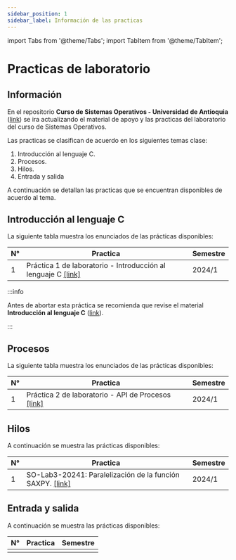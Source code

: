 ```yaml
---
sidebar_position: 1
sidebar_label: Información de las practicas
---
```


import Tabs from '@theme/Tabs';
import TabItem from '@theme/TabItem';

# Practicas de laboratorio

## Información

En el repositorio **Curso de Sistemas Operativos - Universidad de Antioquia** ([link](https://github.com/udea-so)) se ira actualizando el material de apoyo y las practicas del laboratorio del curso de Sistemas Operativos. 

Las practicas se clasifican de acuerdo en los siguientes temas clase:
1. Introducción al lenguaje C.
2. Procesos.
3. Hilos.
4. Entrada y salida

A continuación se detallan las practicas que se encuentran disponibles de acuerdo al tema.

## Introducción al lenguaje C

La siguiente tabla muestra los enunciados de las prácticas disponibles:

|N°|Practica|Semestre|
|---|---|---|
|1|Práctica 1 de laboratorio - Introducción al lenguaje C [[link]](https://github.com/udea-so/SO-Lab1-20241)|2024/1|

:::info

Antes de abortar esta práctica se recomienda que revise el material **Introducción al lenguaje C** ([link](https://udea-so.github.io/intro-c/intro.html)).

:::


## Procesos

La siguiente tabla muestra los enunciados de las prácticas disponibles:

|N°|Practica|Semestre|
|---|---|---|
|1|Práctica 2 de laboratorio - API de Procesos [[link]](https://github.com/udea-so/SO-Lab2-20241)|2024/1|

## Hilos

A continuación se muestra las prácticas disponibles:

|N°|Practica|Semestre|
|---|---|---|
|1|SO-Lab3-20241: Paralelización de la función SAXPY. [[link]](https://github.com/udea-so/SO-Lab3-20241)|2024/1|

## Entrada y salida

A continuación se muestra las prácticas disponibles:

|N°|Practica|Semestre|
|---|---|---|
||||